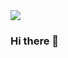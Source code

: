 <img src="https://capsule-render.vercel.app/api?type=wave&color=auto&height=300&section=header&text=@ysparrk&fontSize=90" />


### Hi there 👋

<!--
**ysparrk/ysparrk** is a ✨ _special_ ✨ repository because its `README.md` (this file) appears on your GitHub profile.

Here are some ideas to get you started:

- 🔭 I’m currently working on ...
- 🌱 I’m currently learning ...
- 👯 I’m looking to collaborate on ...
- 🤔 I’m looking for help with ...
- 💬 Ask me about ...
- 📫 How to reach me: ...
- 😄 Pronouns: ...
- ⚡ Fun fact: ...
-->



